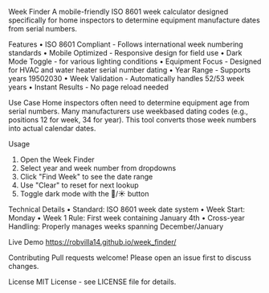 Week Finder
A mobile-friendly ISO 8601 week calculator designed specifically for home inspectors to determine equipment manufacture dates from serial numbers.

Features
•	ISO 8601 Compliant - Follows international week numbering standards
•	Mobile Optimized - Responsive design for field use
•	Dark Mode  Toggle - for various lighting conditions
•	Equipment Focus - Designed for HVAC and water heater serial number dating
•	Year Range - Supports years 19502030
•	Week Validation - Automatically handles 52/53 week years
•	Instant Results - No page reload needed

Use Case
Home inspectors often need to determine equipment age from serial numbers. Many manufacturers use weekbased dating codes (e.g., positions 12 for week, 34 for year). This tool converts those week numbers into actual calendar dates.

Usage
1.	Open the Week Finder
2.	Select year and week number from dropdowns
3.	Click "Find Week" to see the date range
4.	Use "Clear" to reset for next lookup
5.	Toggle dark mode with the 🌙/☀️ button

Technical Details
•	Standard: ISO 8601 week date system
•	Week Start: Monday
•	Week 1 Rule: First week containing January 4th 
•	Cross-year Handling: Properly manages weeks spanning December/January

Live Demo
https://robvilla14.github.io/week_finder/

Contributing
Pull requests welcome! Please open an issue first to discuss changes.

License
MIT License - see LICENSE file for details.
